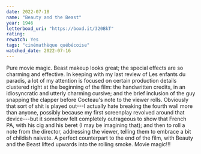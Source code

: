 ```yaml
---
date: 2022-07-18
name: "Beauty and the Beast"
year: 1946
letterboxd_uri: "https://boxd.it/320BkT"
rating: 
rewatch: Yes
tags: "cinémathèque québécoise"
watched_date: 2022-07-16
---
```


Pure movie magic. Beast makeup looks great; the special effects are so charming and effective. In keeping with my last review of Les enfants du paradis, a lot of my attention is focused on certain production details clustered right at the beginning of the film: the handwritten credits, in an idiosyncratic and utterly charming cursive; and the brief inclusion of the guy snapping the clapper before Cocteau's note to the viewer rolls. Obviously that sort of shit is played out---I actually hate breaking the fourth wall more than anyone, possibly because my first screenplay revolved around that device---but it somehow felt completely outrageous to show that French PA, with his cig and his beret (I may be imagining that); and then to roll a note from the director, addressing the viewer, telling them to embrace a bit of childish naivete. A perfect counterpart to the end of the film, with Beauty and the Beast lifted upwards into the rolling smoke. Movie magic!!!
